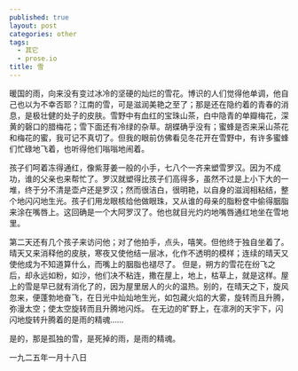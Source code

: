 ```yaml
---
published: true
layout: post
categories: other
tags: 
  - 其它
  - prose.io
title: 雪
---
```




暖国的雨，向来没有变过冰冷的坚硬的灿烂的雪花。博识的人们觉得他单调，他自己也以为不幸否耶？江南的雪，可是滋润美艳之至了；那是还在隐约着的青春的消息，是极壮健的处子的皮肤。雪野中有血红的宝珠山茶，白中隐青的单瓣梅花，深黄的磬口的腊梅花；雪下面还有冷绿的杂草。胡蝶确乎没有；蜜蜂是否来采山茶花和梅花的蜜，我可记不真切了。但我的眼前仿佛看见冬花开在雪野中，有许多蜜蜂们忙碌地飞着，也听得他们嗡嗡地闹着。

孩子们呵着冻得通红，像紫芽姜一般的小手，七八个一齐来塑雪罗汉。因为不成功，谁的父亲也来帮忙了。罗汉就塑得比孩子们高得多，虽然不过是上小下大的一堆，终于分不清是壶卢还是罗汉；然而很洁白，很明艳，以自身的滋润相粘结，整个地闪闪地生光。孩子们用龙眼核给他做眼珠，又从谁的母亲的脂粉奁中偷得胭脂来涂在嘴唇上。这回确是一个大阿罗汉了。他也就目光灼灼地嘴唇通红地坐在雪地里。

第二天还有几个孩子来访问他；对了他拍手，点头，嘻笑。但他终于独自坐着了。晴天又来消释他的皮肤，寒夜又使他结一层冰，化作不透明的模样；连续的晴天又使他成为不知道算什么，而嘴上的胭脂也褪尽了。
但是，朔方的雪花在纷飞之后，却永远如粉，如沙，他们决不粘连，撒在屋上，地上，枯草上，就是这样。屋上的雪是早已就有消化了的，因为屋里居人的火的温热。别的，在晴天之下，旋风忽来，便蓬勃地奋飞，在日光中灿灿地生光，如包藏火焰的大雾，旋转而且升腾，弥漫太空；使太空旋转而且升腾地闪烁。
在无边的旷野上，在凛冽的天宇下，闪闪地旋转升腾着的是雨的精魂……

是的，那是孤独的雪，是死掉的雨，是雨的精魂。

一九二五年一月十八日
